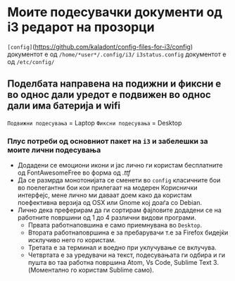 # Моите подесувачки документи од i3 редарот на прозорци

`[config]`(https://github.com/kaladont/config-files-for-i3/config) документот е од `/home/*user*/.config/i3/`
`i3status.config` документот е од `/etc/config/`

## Поделбата направена на подижни и фиксни е во однос дали уредот е подвижен во однос дали има батерија и wifi

`Подвижни подесувања` = Laptop
`Фиксни подесувања` = Desktop

### Плус потреби од основниот пакет на `i3` и забелешки за моите лични подесувања

- Додадени се емоциони икони и јас лично ги користам бесплатните од FontAwesomeFree во форма од *.ttf*
- Да се размрда монотонијата се сменети во `config` класичните бои во поелегантни бои кои прилегаат на
модерен Кориснички интерфејс, мене лично ми даваат доем како да користам поефективна верзија од OSX или
Gnome кој доаѓа со Debian.
- Лично дека преферирам да ги сортирам фајловите додадени се на работните површини од 1 до 4 различни 
видови програми.
	- Првата работнаповшина е само приемнувана во `Desktop`.
	- Втората работнаповршина е за пребарувачи т.е за Firefox бидејќи исклучиво него го користам.
	- Третата е за терминал и воедно при уклучување се вклучува.
	- Четвртата е за уредувачи на текст, подесувањата ги одбира и ги пушта во таа работна површина
	  Atom, Vs Code, Sublime Text 3. (Моментално го користам Sublime само).


